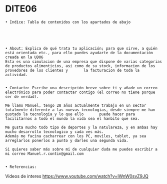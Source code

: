 # DITE06
    • Índice: Tabla de contenidos con los apartados de abajo 
    
    
    
    
    
    • About: Explica de qué trata tu aplicación; para que sirve, a quién está orientada etc., para ello puedes ayudarte de la documentación creada en la UD06 
    Esta es una simulacion de una empresa que dispone de varias categorias de productos alimenticios, asi como de su stock, informacion de los provedores de los clientes y       la facturacion de toda la actividad.
    
    
    • Contacto: Escribe una descripción breve sobre ti y añade un correo electrónico para poder contactar contigo (el correo no tiene porque ser de verdad).
    
    Me llamo Manuel, tengo 28 años actualmente trabajo en un sector totalmente diferente a las nuevas tecnologias, desde siempre me han gustado la tecnologia y lo que ello       puede hacer para facilitarnos a todo el mundo la vida sea el hanbito que sea.
    
    Me gusta mucho todo tipo de deportes y la natulareza, y en ambas hay mucho desarrollo tecnologico y cada ves más.
    Además me facina cacharrear con los PC, moviles, tablet, ya sea arreglarlos ponerlos a punto y darles una segunda vida.
    
    Si quieres saber más sobre mi de cualquier duda me puedes escribir a mi correo Manuel.r.contin@gmail.com
    
    
    • Referencias:
    
   Videos de interes https://www.youtube.com/watch?v=IWnW0svZ9JQ
